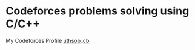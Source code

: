 # Codeforces problems solving using C/C++
My Codeforces Profile <a href="https://codeforces.com/profile/uthsob_cb"> uthsob_cb </a>
